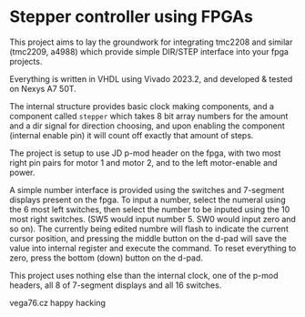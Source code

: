# Stepper controller using FPGAs

This project aims to lay the groundwork for integrating tmc2208 and similar (tmc2209, a4988) which provide simple DIR/STEP interface into your fpga projects. 

Everything is written in VHDL using Vivado 2023.2, and developed & tested on Nexys A7 50T. 

The internal structure provides basic clock making components, and a component called `stepper` which takes 8 bit array numbers for the amount and a dir signal for direction choosing, and upon enabling the component (internal enable pin) it will count off exactly that amount of steps. 

The project is setup to use JD p-mod header on the fpga, with two most right pin pairs for motor 1 and motor 2, and to the left motor-enable and power. 

A simple number interface is provided using the switches and 7-segment displays present on the fpga. 
To input a number, select the numeral using the 6 most left switches, then select the number to be inputed using the 10 most right switches. (SW5 would input number 5. SW0 would input zero and so on).
The currently being edited numbre will flash to indicate the current cursor position, and pressing the middle button on the d-pad will save the value into internal register and execute the command. 
To reset everything to zero, press the bottom (down) button on the d-pad.

This project uses nothing else than the internal clock, one of the p-mod headers, all 8 of 7-segment displays and all 16 switches.

vega76.cz
happy hacking
